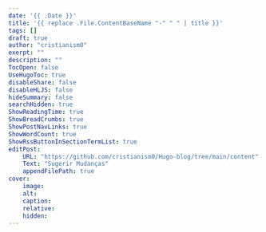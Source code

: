 ```yaml
---
date: '{{ .Date }}'
title: '{{ replace .File.ContentBaseName "-" " " | title }}'
tags: []
draft: true
author: "cristianism0"
exerpt: ""
description: ""
TocOpen: false
UseHugoToc: true
disableShare: false
disableHLJS: false
hideSummary: false
searchHidden: true
ShowReadingTime: true
ShowBreadCrumbs: true
ShowPostNavLinks: true
ShowWordCount: true
ShowRssButtonInSectionTermList: true
editPost:
    URL: "https://github.com/cristianism0/Hugo-blog/tree/main/content"
    Text: "Sugerir Mudanças" 
    appendFilePath: true 
cover:
    image: 
    alt: 
    caption: 
    relative: 
    hidden: 
---
```

